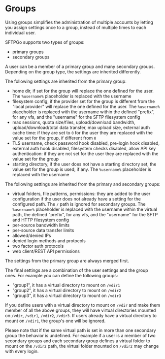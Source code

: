 # Groups

Using groups simplifies the administration of multiple accounts by letting you assign settings once to a group, instead of multiple times to each individual user.

SFTPGo supports two types of groups:

- primary groups
- secondary groups

A user can be a member of a primary group and many secondary groups. Depending on the group type, the settings are inherited differently.

The following settings are inherited from the primary group:

- home dir, if set for the group will replace the one defined for the user. The `%username%` placeholder is replaced with the username
- filesystem config, if the provider set for the group is different from the "local provider" will replace the one defined for the user. The `%username%` placeholder is replaced with the username within the defined "prefix", for any vfs, and the "username" for the SFTP filesystem config
- max sessions, quota size/files, upload/download bandwidth, upload/download/total data transfer, max upload size, external auth cache time: if they are set to `0` for the user they are replaced with the value set for the group, if different from `0`
- TLS username, check password hook disabled, pre-login hook disabled, external auth hook disabled, filesystem checks disabled, allow API key authentication: if they are not set for the user they are replaced with the value set for the group
- starting directory, if the user does not have a starting directory set, the value set for the group is used, if any. The `%username%` placeholder is replaced with the username

The following settings are inherited from the primary and secondary groups:

- virtual folders, file patterns, permissions: they are added to the user configuration if the user does not already have a setting for the configured path. The `/` path is ignored for secondary groups. The `%username%` placeholder is replaced with the username within the virtual path, the defined "prefix", for any vfs, and the "username" for the SFTP and HTTP filesystem config
- per-source bandwidth limits
- per-source data transfer limits
- allowed/denied IPs
- denied login methods and protocols
- two factor auth protocols
- web client/REST API permissions

The settings from the primary group are always merged first.

The final settings are a combination of the user settings and the group ones.
For example you can define the following groups:

- "group1", it has a virtual directory to mount on `/vdir1`
- "group2", it has a virtual directory to mount on `/vdir2`
- "group3", it has a virtual directory to mount on `/vdir3`

If you define users with a virtual directory to mount on `/vdir` and make them member of all the above groups, they will have virtual directories mounted on `/vdir`, `/vdir1`, `/vdir2`, `/vdir3`. If users already have a virtual directory to mount on `/vdir1`, the group's one will be ignored.

Please note that if the same virtual path is set in more than one secondary group the behavior is undefined. For example if a user is a member of two secondary groups and each secondary group defines a virtual folder to mount on the `/vdir2` path, the virtual folder mounted on `/vdir2` may change with every login.
